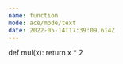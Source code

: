 ```yaml
---
name: function
mode: ace/mode/text
date: 2022-05-14T17:39:09.614Z
---
```

def mul(x):
    return x * 2
